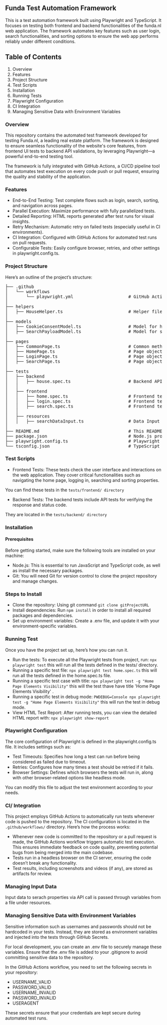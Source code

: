 ## Funda Test Automation Framework 
This is a test automation framework built using Playwright and TypeScript. It focuses on testing both frontend and backend functionalities of the funda.nl web application. The framework automates key features such as user login, search functionalities, and sorting options to ensure the web app performs reliably under different conditions.

## Table of Contents
1. Overview
2. Features
3. Project Structure
4. Test Scripts
5. Installation
6. Running Tests
7. Playwright Configuration
8. CI Integration
9. Managing Sensitive Data with Environment Variables

### Overview
This repository contains the automated test framework developed for testing Funda.nl, a leading real estate platform. The framework is designed to ensure seamless functionality of the website's core features, from frontend UI tests to backend API validations, by leveraging Playwright—a powerful end-to-end testing tool.

The framework is fully integrated with GitHub Actions, a CI/CD pipeline tool that automates test execution on every code push or pull request, ensuring the quality and stability of the application.

### Features 
- End-to-End Testing: Test complete flows such as login, search, sorting, and navigation across pages.
- Parallel Execution: Maximize performance with fully parallelized tests.
- Detailed Reporting: HTML reports generated after test runs for visual insights.
- Retry Mechanism: Automatic retry on failed tests (especially useful in CI environments).
- CI Integration: Configured with GitHub Actions for automated test runs on pull requests.
- Configurable Tests: Easily configure browser, retries, and other settings in playwright.config.ts.

### Project Structure
Here’s an outline of the project’s structure:

<pre>
├── .github
│   └── workflows
│       └── playwright.yml                     # GitHub Actions workflow for Playwright tests
│
├── helpers
│   ├── HouseHelper.ts                         # Helper file for managing backend test utilities
│
├── models
│   ├── CookieConsentModel.ts                  # Model for handling cookie consent
│   ├── SearchPayloadModel.ts                  # Model for search payload data
│
├── pages
│   ├── CommonPage.ts                          # Common methods and utilities for all pages
│   ├── HomePage.ts                            # Page object for the home page
│   ├── LoginPage.ts                           # Page object for the login page
│   ├── SearchPage.ts                          # Page object for the search page
│
├── tests
│   ├── backend
│   │   ├── house.spec.ts                      # Backend API tests related to house search functionality
│   │
│   ├── frontend
│   │   ├── home.spec.ts                       # Frontend test for home page elements
│   │   ├── login.spec.ts                      # Frontend test for login functionality
│   │   ├── search.spec.ts                     # Frontend test for search functionality
│   │
│   ├── resources
│   │   ├── searchDataInput.ts                 # Data Input to perform search and validate results for backend API call
│
├── README.md                                  # This README file
├── package.json                               # Node.js project configuration and dependencies
├── playwright.config.ts                       # Playwright configuration file
└── tsconfig.json                              # TypeScript configuration file
</pre>

### Test Scripts
- Frontend Tests: These tests check the user interface and interactions on the web application. They cover critical functionalities such as navigating the home page, logging in, searching and sorting properties.

You can find these tests in the `tests/frontend/ directory`

- Backend Tests: The backend tests include API tests for verifying the response and status code.

They are located in the `tests/backend/ directory`

### Installation
#### Prerequisites
Before getting started, make sure the following tools are installed on your machine:
- Node.js: This is essential to run JavaScript and TypeScript code, as well as install the necessary packages.
- Git: You will need Git for version control to clone the project repository and manage changes.

### Steps to Install
- Clone the repository: Using git command `git clone gitProjectURL`
- Install dependencies: Run `npm install` in order to install all required packages and dependencies.
- Set up environment variables: Create a .env file, and update it with your environment-specific variables.

### Running Test 
Once you have the project set up, here’s how you can run it.
- Run the tests: To execute all the Playwright tests from project, run: `npx playwright test` this will run all the tests defined in the tests/ directory.
- Running a specific test file: `npx playwright test home.spec.ts` this will run all the tests defined in the home.spec.ts file.
- Running a specific test case with title: `npx playwright test -g "Home Page Elements Visibility"` this will the test thave have title 'Home Page Elements Visibility' .
- Running a specific test in debug mode: `PWDEBUG=Console npx playwright test -g "Home Page Elements Visibility"` this will run the test in debug mode.
- View HTML Test Report: After running tests, you can view the detailed HTML report with: `npx playwright show-report`


### Playwright Configuration
The core configuration of Playwright is defined in the playwright.config.ts file. It includes settings such as:
- Test Timeouts: Specifies how long a test can run before being considered as failed due to timeout.
- Retries: Configures how many times a test should be retried if it fails.
- Browser Settings: Defines which browsers the tests will run in, along with other browser-related options like headless mode.

You can modify this file to adjust the test environment according to your needs.

### CI/ Integration
This project employs GitHub Actions to automatically run tests whenever code is pushed to the repository. The CI configuration is located in the `.github/workflows/` directory. Here’s how the process works:
- Whenever new code is committed to the repository or a pull request is made, the GitHub Actions workflow triggers automatic test execution. This ensures immediate feedback on code quality, preventing potential bugs from being merged into the main codebase.
- Tests run in a headless browser on the CI server, ensuring the code doesn’t break any functionality.
- Test results, including screenshots and videos (if any), are stored as artifacts for review.

### Managing Input Data
Input data to serach properties via API call is passed through variables from a file under resources.

### Managing Sensitive Data with Environment Variables
Sensitive information such as usernames and passwords should not be hardcoded in your tests. Instead, they are stored as environment variables and injected into the tests through GitHub Secrets.

For local development, you can create an .env file to securely manage these variables. Ensure that the .env file is added to your .gitignore to avoid committing sensitive data to the repository.

In the GitHub Actions workflow, you need to set the following secrets in your repository:
- USERNAME_VALID
- PASSWORD_VALID
- USERNAME_INVALID
- PASSWORD_INVALID
- USERAGENT

These secrets ensure that your credentials are kept secure during automated test runs.
